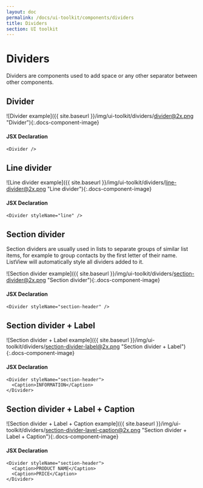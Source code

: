 ```yaml
---
layout: doc
permalink: /docs/ui-toolkit/components/dividers
title: Dividers
section: UI toolkit
---
```


# Dividers

Dividers are components used to add space or any other separator between other components.

## Divider
![Divider example]({{ site.baseurl }}/img/ui-toolkit/dividers/divider@2x.png "Divider"){:.docs-component-image}

#### JSX Declaration
```JSX
<Divider />
```

## Line divider
![Line divider example]({{ site.baseurl }}/img/ui-toolkit/dividers/line-divider@2x.png "Line divider"){:.docs-component-image}

#### JSX Declaration
```JSX
<Divider styleName="line" />
```

## Section divider  
Section dividers are usually used in lists to separate groups of similar list items, for example to group contacts by the first letter of their name. ListView will automatically style all dividers added to it.

![Section divider example]({{ site.baseurl }}/img/ui-toolkit/dividers/section-divider@2x.png "Section divider"){:.docs-component-image}

#### JSX Declaration
```JSX
<Divider styleName="section-header" />
```

## Section divider + Label
![Section divider + Label example]({{ site.baseurl }}/img/ui-toolkit/dividers/section-divider-label@2x.png "Section divider + Label"){:.docs-component-image}

#### JSX Declaration
```JSX
<Divider styleName="section-header">
  <Caption>INFORMATION</Caption>
</Divider>
```

## Section divider + Label + Caption
![Section divider + Label + Caption example]({{ site.baseurl }}/img/ui-toolkit/dividers/section-divider-lavel-caption@2x.png "Section divider + Label + Caption"){:.docs-component-image}

#### JSX Declaration
```JSX
<Divider styleName="section-header">
  <Caption>PRODUCT NAME</Caption>
  <Caption>PRICE</Caption>
</Divider>
```
